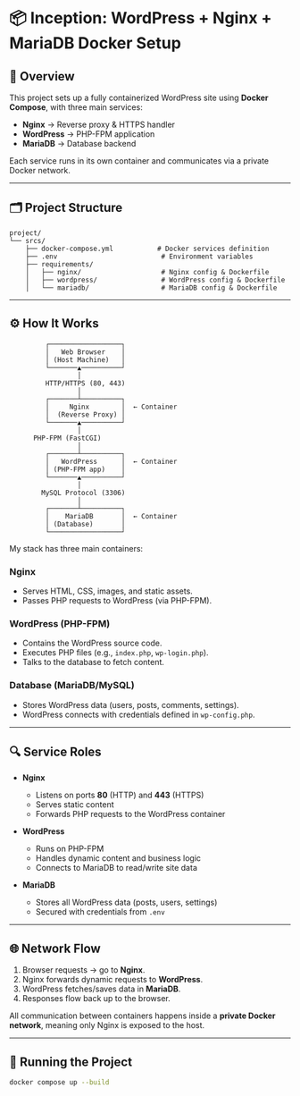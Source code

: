 # 📦 Inception: WordPress + Nginx + MariaDB Docker Setup 

## 📌 Overview
This project sets up a fully containerized WordPress site using **Docker Compose**, with three main services:

- **Nginx** → Reverse proxy & HTTPS handler
- **WordPress** → PHP-FPM application
- **MariaDB** → Database backend

Each service runs in its own container and communicates via a private Docker network.

---

## 🗂 Project Structure
```plaintext
project/
└── srcs/
    ├── docker-compose.yml           # Docker services definition
    ├── .env                          # Environment variables
    ├── requirements/
    │   ├── nginx/                    # Nginx config & Dockerfile
    │   ├── wordpress/                # WordPress config & Dockerfile
    │   └── mariadb/                  # MariaDB config & Dockerfile
```
---

## ⚙️ How It Works
```pgsql
         ┌──────────────────┐
         │   Web Browser    │
         │ (Host Machine)   │
         └───────▲──────────┘
                 │
         HTTP/HTTPS (80, 443)
                 │
         ┌───────┴──────────┐
         │     Nginx        │  ← Container
         │  (Reverse Proxy) │
         └───────▲──────────┘
                 │
      PHP-FPM (FastCGI)
                 │
         ┌───────┴──────────┐
         │   WordPress      │  ← Container
         │ (PHP-FPM app)    │
         └───────▲──────────┘
                 │
        MySQL Protocol (3306)
                 │
         ┌───────┴──────────┐
         │    MariaDB       │  ← Container
         │ (Database)       │
         └──────────────────┘
```

My stack has three main containers:

### Nginx

* Serves HTML, CSS, images, and static assets.
* Passes PHP requests to WordPress (via PHP-FPM).

### WordPress (PHP-FPM)

* Contains the WordPress source code.
* Executes PHP files (e.g., `index.php`, `wp-login.php`).
* Talks to the database to fetch content.

### Database (MariaDB/MySQL)

* Stores WordPress data (users, posts, comments, settings).
* WordPress connects with credentials defined in `wp-config.php`.

---

## 🔍 Service Roles
- **Nginx**
  - Listens on ports **80** (HTTP) and **443** (HTTPS)
  - Serves static content
  - Forwards PHP requests to the WordPress container

- **WordPress**
  - Runs on PHP-FPM
  - Handles dynamic content and business logic
  - Connects to MariaDB to read/write site data

- **MariaDB**
  - Stores all WordPress data (posts, users, settings)
  - Secured with credentials from `.env`

---

## 🌐 Network Flow
1. Browser requests → go to **Nginx**.
2. Nginx forwards dynamic requests to **WordPress**.
3. WordPress fetches/saves data in **MariaDB**.
4. Responses flow back up to the browser.

All communication between containers happens inside a **private Docker network**, meaning only Nginx is exposed to the host.

---

## 🚀 Running the Project
```bash
docker compose up --build
```
